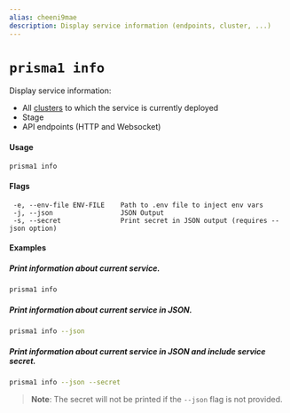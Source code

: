 ```yaml
---
alias: cheeni9mae
description: Display service information (endpoints, cluster, ...)
---
```


# `prisma1 info`

Display service information:

- All [clusters](!alias-eu2ood0she) to which the service is currently deployed
- Stage
- API endpoints (HTTP and Websocket)

#### Usage

```sh
prisma1 info
```

#### Flags

```
 -e, --env-file ENV-FILE    Path to .env file to inject env vars
 -j, --json                 JSON Output
 -s, --secret               Print secret in JSON output (requires --json option)
```

#### Examples

##### Print information about current service.

```sh
prisma1 info
```

##### Print information about current service in JSON.

```sh
prisma1 info --json
```

##### Print information about current service in JSON and include service secret.

```sh
prisma1 info --json --secret
```

> **Note**: The secret will not be printed if the `--json` flag is not provided.